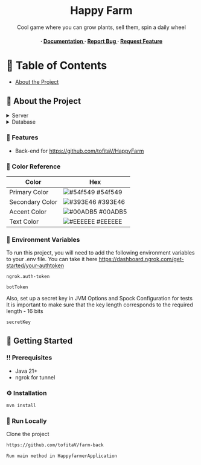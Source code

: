 <div align='center'>

<h1>Happy Farm</h1>
<p>Cool game where you can grow plants, sell them, spin a daily wheel</p>

<h4> <span> · </span> <a href="https://github.com/tofitaV/Happy Farm/blob/master/README.md"> Documentation </a> <span> · </span> <a href="https://github.com/tofitaV/Happy Farm/issues"> Report Bug </a> <span> · </span> <a href="https://github.com/tofitaV/Happy Farm/issues"> Request Feature </a> </h4>


</div>

# :notebook_with_decorative_cover: Table of Contents

- [About the Project](#star2-about-the-project)


## :star2: About the Project
<details> <summary>Server</summary> <ul>
<li><a href="">Java</a></li>
<li><a href="">Spring</a></li>
<li><a href="">Lobmok</a></li>
<li><a href="">Spock</a></li>
</ul> </details>
<details> <summary>Database</summary> <ul>
<li><a href="">MySQL</a></li>
<li><a href="">Hibernate</a></li>
</ul> </details>

### :dart: Features
- Back-end for https://github.com/tofitaV/HappyFarm


### :art: Color Reference
| Color | Hex |
| --------------- | ---------------------------------------------------------------- |
| Primary Color | ![#54f549](https://via.placeholder.com/10/54f549?text=+) #54f549 |
| Secondary Color | ![#393E46](https://via.placeholder.com/10/393E46?text=+) #393E46 |
| Accent Color | ![#00ADB5](https://via.placeholder.com/10/00ADB5?text=+) #00ADB5 |
| Text Color | ![#EEEEEE](https://via.placeholder.com/10/EEEEEE?text=+) #EEEEEE |

### :key: Environment Variables
To run this project, you will need to add the following environment variables to your .env file. You can take it here https://dashboard.ngrok.com/get-started/your-authtoken

`ngrok.auth-token`

`botToken`

Also, set up a secret key in JVM Options and Spock Configuration for tests
It is important to make sure that the key length corresponds to the required length - 16 bits

`secretKey`



## :toolbox: Getting Started

### :bangbang: Prerequisites

- Java 21+
- ngrok for tunnel


### :gear: Installation


```bash
mvn install
```


### :running: Run Locally

Clone the project

```bash
https://github.com/tofitaV/farm-back
```

```bash
Run main method in HappyfarmerApplication
```
